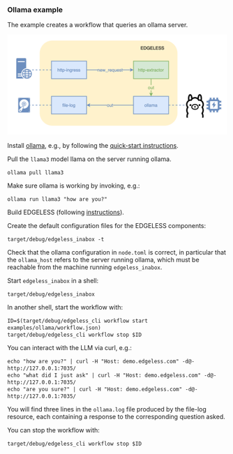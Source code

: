 ### Ollama example

The example creates a workflow that queries an ollama server.

![](ollama.png)

Install [ollama](https://ollama.com/), e.g., by following the
[quick-start instructions](https://github.com/ollama/ollama/blob/main/README.md#quickstart).

Pull the `llama3` model llama on the server running ollama.

```shell
ollama pull llama3
```

Make sure ollama is working by invoking, e.g.:

```shell
ollama run llama3 "how are you?"
```

Build EDGELESS (following [instructions](../documentation/building.md)).

Create the default configuration files for the EDGELESS components:

```shell
target/debug/edgeless_inabox -t
```

Check that the ollama configuration in `node.toml` is correct, in particular
that the `ollama_host` refers to the server running ollama, which must be
reachable from the machine running `edgeless_inabox`.

Start `edgeless_inabox` in a shell:

```shell
target/debug/edgeless_inabox
```

In another shell, start the workflow with:

```shell
ID=$(target/debug/edgeless_cli workflow start examples/ollama/workflow.json)
target/debug/edgeless_cli workflow stop $ID
```

You can interact with the LLM via curl, e.g.:

```shell
echo "how are you?" | curl -H "Host: demo.edgeless.com" -d@- http://127.0.0.1:7035/
echo "what did I just ask" | curl -H "Host: demo.edgeless.com" -d@- http://127.0.0.1:7035/
echo "are you sure?" | curl -H "Host: demo.edgeless.com" -d@- http://127.0.0.1:7035/
```

You will find three lines in the `ollama.log` file produced by the file-log
resource, each containing a response to the corresponding question asked.

You can stop the workflow with:

```shell
target/debug/edgeless_cli workflow stop $ID
```